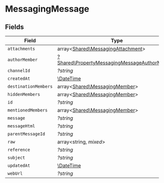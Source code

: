 # MessagingMessage


## Fields

| Field                                                                                                       | Type                                                                                                        | Required                                                                                                    | Description                                                                                                 |
| ----------------------------------------------------------------------------------------------------------- | ----------------------------------------------------------------------------------------------------------- | ----------------------------------------------------------------------------------------------------------- | ----------------------------------------------------------------------------------------------------------- |
| `attachments`                                                                                               | array<[Shared\MessagingAttachment](../../Models/Shared/MessagingAttachment.md)>                             | :heavy_minus_sign:                                                                                          | N/A                                                                                                         |
| `authorMember`                                                                                              | [?Shared\PropertyMessagingMessageAuthorMember](../../Models/Shared/PropertyMessagingMessageAuthorMember.md) | :heavy_minus_sign:                                                                                          | N/A                                                                                                         |
| `channelId`                                                                                                 | *?string*                                                                                                   | :heavy_minus_sign:                                                                                          | N/A                                                                                                         |
| `createdAt`                                                                                                 | [\DateTime](https://www.php.net/manual/en/class.datetime.php)                                               | :heavy_minus_sign:                                                                                          | N/A                                                                                                         |
| `destinationMembers`                                                                                        | array<[Shared\MessagingMember](../../Models/Shared/MessagingMember.md)>                                     | :heavy_minus_sign:                                                                                          | N/A                                                                                                         |
| `hiddenMembers`                                                                                             | array<[Shared\MessagingMember](../../Models/Shared/MessagingMember.md)>                                     | :heavy_minus_sign:                                                                                          | N/A                                                                                                         |
| `id`                                                                                                        | *?string*                                                                                                   | :heavy_minus_sign:                                                                                          | N/A                                                                                                         |
| `mentionedMembers`                                                                                          | array<[Shared\MessagingMember](../../Models/Shared/MessagingMember.md)>                                     | :heavy_minus_sign:                                                                                          | N/A                                                                                                         |
| `message`                                                                                                   | *?string*                                                                                                   | :heavy_minus_sign:                                                                                          | N/A                                                                                                         |
| `messageHtml`                                                                                               | *?string*                                                                                                   | :heavy_minus_sign:                                                                                          | N/A                                                                                                         |
| `parentMessageId`                                                                                           | *?string*                                                                                                   | :heavy_minus_sign:                                                                                          | N/A                                                                                                         |
| `raw`                                                                                                       | array<string, *mixed*>                                                                                      | :heavy_minus_sign:                                                                                          | N/A                                                                                                         |
| `reference`                                                                                                 | *?string*                                                                                                   | :heavy_minus_sign:                                                                                          | N/A                                                                                                         |
| `subject`                                                                                                   | *?string*                                                                                                   | :heavy_minus_sign:                                                                                          | N/A                                                                                                         |
| `updatedAt`                                                                                                 | [\DateTime](https://www.php.net/manual/en/class.datetime.php)                                               | :heavy_minus_sign:                                                                                          | N/A                                                                                                         |
| `webUrl`                                                                                                    | *?string*                                                                                                   | :heavy_minus_sign:                                                                                          | N/A                                                                                                         |